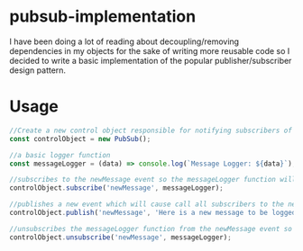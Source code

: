 # pubsub-implementation
I have been doing a lot of reading about decoupling/removing dependencies in my objects
for the sake of writing more reusable code so I decided to write a basic implementation of the popular publisher/subscriber design pattern.


<h1>Usage</h1>

```js
//Create a new control object responsible for notifying subscribers of events
const controlObject = new PubSub();

//a basic logger function
const messageLogger = (data) => console.log(`Message Logger: ${data}`);

//subscribes to the newMessage event so the messageLogger function will fire whenever that event is published
controlObject.subscribe('newMessage', messageLogger);

//publishes a new event which will cause call all subscribers to the newMessage event
controlObject.publish('newMessage', 'Here is a new message to be logged!');

//unsubscribes the messageLogger function from the newMessage event so it will no longer be called when that event is published
controlObject.unsubscribe('newMessage', messageLogger);

```
